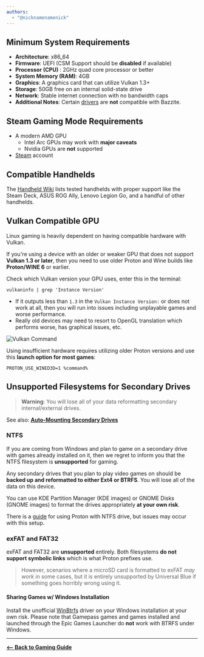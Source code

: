```yaml
---
authors:
  - "@nicknamenamenick"
---
```


<!-- ANCHOR: METADATA -->
<!--{"url_discourse": "https://universal-blue.discourse.group/docs?topic=2659", "fetched_at": "2024-09-03 16:43:08.896738+00:00"}-->
<!-- ANCHOR_END: METADATA -->

## Minimum System Requirements

- **Architecture**: x86_64
- **Firmware**: UEFI (CSM Support should be **disabled** if available)
- **Processor (CPU)** : 2GHz quad core processor or better
- **System Memory (RAM)**: 4GB
- **Graphics**: A graphics card that can utilize Vulkan 1.3+
- **Storage**: 50GB free on an internal solid-state drive
- **Network**: Stable internet connection with no bandwidth caps
- **Additional Notes**: Certain [drivers](https://github.com/morrownr/8812au-20210820) are **not** compatible with Bazzite.

## Steam Gaming Mode Requirements
- A modern AMD GPU
  - Intel Arc GPUs may work with **major caveats**
  - Nvidia GPUs are **not** supported
- [Steam](https://store.steampowered.com/) account

## Compatible Handhelds

The [Handheld Wiki](../Handheld_and_HTPC_edition/Handheld_Wiki/index.md) lists tested handhelds with proper support like the Steam Deck, ASUS ROG Ally, Lenovo Legion Go, and a handful of other handhelds.

## Vulkan Compatible GPU

Linux gaming is heavily dependent on having compatible hardware with Vulkan.

If you're using a device with an older or weaker GPU that does not support **Vulkan 1.3 or later**, then you need to use older Proton and Wine builds like **Proton/WINE 6** or earlier.

Check which Vulkan version your GPU uses, enter this in the terminal:

```command
vulkaninfo | grep 'Instance Version'
```

- If it outputs less than `1.3` in the `Vulkan Instance Version:` or does not work at all, then you will run into issues including unplayable games and worse performance.
- Really old devices may need to resort to OpenGL translation which performs worse, has graphical issues, etc.

![Vulkan Command](https://github.com/user-attachments/assets/ccca14ca-3001-4aa6-bf47-e0dcbdb73936)


Using insufficient hardware requires utilizing older Proton versions and use this **launch option for most games**:

```command
PROTON_USE_WINED3D=1 %command%
```

## Unsupported Filesystems for Secondary Drives

> **Warning**: You will lose all of your data reformatting secondary internal/external drives.

See also: [**Auto-Mounting Secondary Drives**](../Advanced/Auto-Mounting_Secondary_Drives.md)

### NTFS

If you are coming from Windows and plan to game on a secondary drive with games already installed on it, then we regret to inform you that the NTFS filesystem is **unsupported** for gaming.

Any secondary drives that you plan to play video games on should be **backed up and reformatted to either Ext4 or BTRFS**. You will lose all of the data on this device.

You can use KDE Partition Manager (KDE images) or GNOME Disks (GNOME images) to format the drives appropriately **at your own risk**.

There is a [guide](https://github.com/ValveSoftware/Proton/wiki/Using-a-NTFS-disk-with-Linux-and-Windows) for using Proton with NTFS drive, but issues may occur with this setup.

### exFAT and FAT32

exFAT and FAT32 are **unsupported** entirely. Both filesystems **do not support symbolic links** which is what Proton prefixes use.

> However, scenarios where a microSD card is formatted to exFAT _may work_ in some cases, but it is entirely unsupported by Universal Blue if something goes horribly wrong using it.

#### Sharing Games w/ Windows Installation

Install the unofficial [WinBtrfs](https://github.com/maharmstone/btrfs) driver on your Windows installation at your own risk. Please note that Gamepass games and games installed and launched through the Epic Games Launcher do **not** work with BTRFS under Windows.

<hr>

[**<-- Back to Gaming Guide**](./index.md)
